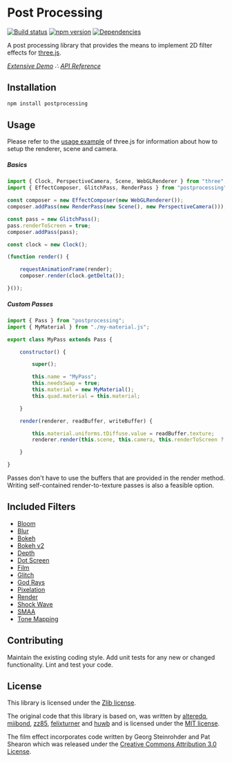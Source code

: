 # Post Processing

[![Build status](https://travis-ci.org/vanruesc/postprocessing.svg?branch=master)](https://travis-ci.org/vanruesc/postprocessing)
[![npm version](https://badge.fury.io/js/postprocessing.svg)](http://badge.fury.io/js/postprocessing)
[![Dependencies](https://david-dm.org/vanruesc/postprocessing.svg?branch=master)](https://david-dm.org/vanruesc/postprocessing)

A post processing library that provides the means to implement 2D filter effects for [three.js](https://threejs.org/).

*[Extensive Demo](https://vanruesc.github.io/postprocessing/public) &there4;
[API Reference](https://vanruesc.github.io/postprocessing/docs)*


## Installation

```sh
npm install postprocessing
``` 


## Usage

Please refer to the [usage example](https://github.com/mrdoob/three.js/blob/master/README.md) of three.js for information
about how to setup the renderer, scene and camera.

##### Basics

```javascript
import { Clock, PerspectiveCamera, Scene, WebGLRenderer } from "three";
import { EffectComposer, GlitchPass, RenderPass } from "postprocessing";

const composer = new EffectComposer(new WebGLRenderer());
composer.addPass(new RenderPass(new Scene(), new PerspectiveCamera()));

const pass = new GlitchPass();
pass.renderToScreen = true;
composer.addPass(pass);

const clock = new Clock();

(function render() {

	requestAnimationFrame(render);
	composer.render(clock.getDelta());

}());
```

##### Custom Passes

```javascript
import { Pass } from "postprocessing";
import { MyMaterial } from "./my-material.js";

export class MyPass extends Pass {

	constructor() {

		super();

		this.name = "MyPass";
		this.needsSwap = true;
		this.material = new MyMaterial();
		this.quad.material = this.material;

	}

	render(renderer, readBuffer, writeBuffer) {

		this.material.uniforms.tDiffuse.value = readBuffer.texture;
		renderer.render(this.scene, this.camera, this.renderToScreen ? null : writeBuffer);

	}

}

```

Passes don't have to use the buffers that are provided in the render method.
Writing self-contained render-to-texture passes is also a feasible option.


## Included Filters

 - [Bloom](http://vanruesc.github.io/postprocessing/public/#bloom)
 - [Blur](http://vanruesc.github.io/postprocessing/public/#blur)
 - [Bokeh](http://vanruesc.github.io/postprocessing/public/#bokeh)
 - [Bokeh v2](http://vanruesc.github.io/postprocessing/public/#bokeh2)
 - [Depth](http://vanruesc.github.io/postprocessing/public/#depth)
 - [Dot Screen](http://vanruesc.github.io/postprocessing/public/#dot-screen)
 - [Film](http://vanruesc.github.io/postprocessing/public/#film)
 - [Glitch](http://vanruesc.github.io/postprocessing/public/#glitch)
 - [God Rays](http://vanruesc.github.io/postprocessing/public/#god-rays)
 - [Pixelation](http://vanruesc.github.io/postprocessing/public/#pixelation)
 - [Render](http://vanruesc.github.io/postprocessing/public/#render)
 - [Shock Wave](http://vanruesc.github.io/postprocessing/public/#shock-wave)
 - [SMAA](http://vanruesc.github.io/postprocessing/public/#smaa)
 - [Tone Mapping](http://vanruesc.github.io/postprocessing/public/#tone-mapping)


## Contributing

Maintain the existing coding style. Add unit tests for any new or changed functionality. Lint and test your code.


## License

This library is licensed under the [Zlib license](https://github.com/vanruesc/postprocessing/blob/master/LICENSE.md).

The original code that this library is based on, was written by [alteredq](http://alteredqualia.com),
[miibond](https://github.com/MiiBond), [zz85](https://github.com/zz85),
[felixturner](http://airtight.cc) and [huwb](http://huwbowles.com)
and is licensed under the [MIT license](https://github.com/mrdoob/three.js/blob/master/LICENSE).

The film effect incorporates code written by Georg Steinrohder and Pat Shearon which was released under the
[Creative Commons Attribution 3.0 License](http://creativecommons.org/licenses/by/3.0/).
